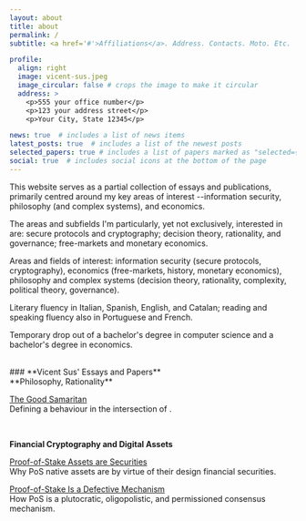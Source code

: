 ```yaml
---
layout: about
title: about
permalink: /
subtitle: <a href='#'>Affiliations</a>. Address. Contacts. Moto. Etc.

profile:
  align: right
  image: vicent-sus.jpeg
  image_circular: false # crops the image to make it circular
  address: >
    <p>555 your office number</p>
    <p>123 your address street</p>
    <p>Your City, State 12345</p>

news: true  # includes a list of news items
latest_posts: true  # includes a list of the newest posts
selected_papers: true # includes a list of papers marked as "selected={true}"
social: true  # includes social icons at the bottom of the page
---
```


This website serves as a partial collection of essays and publications, primarily centred around my key areas of interest --information security, philosophy (and complex systems), and economics.

The areas and subfields I'm particularly, yet not exclusively, interested in are: secure protocols and cryptography; decision theory, rationality, and governance; free-markets and monetary economics.

Areas and fields of interest: information security (secure protocols, cryptography), economics (free-markets, history, monetary economics), philosophy and complex systems (decision theory, rationality, complexity, political theory, governance).

Literary fluency in Italian, Spanish, English, and Catalan; reading and speaking fluency also in Portuguese and French.

Temporary drop out of a bachelor's degree in computer science and a bachelor's degree in economics.

<br>
### **Vicent Sus' Essays and Papers**
<br>
**Philosophy, Rationality**

[The Good Samaritan](#)  
Defining a behaviour in the intersection of .

<br>

**Financial Cryptography and Digital Assets**

[Proof-of-Stake Assets are Securities](#)  
Why PoS native assets are by virtue of their design financial securities.

[Proof-of-Stake Is a Defective Mechanism](#)  
How PoS is a plutocratic, oligopolistic, and permissioned consensus mechanism.


<br>
